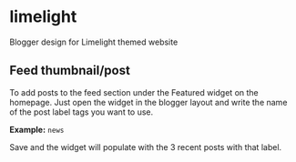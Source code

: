 # limelight

Blogger design for Limelight themed website

## Feed thumbnail/post

To add posts to the feed section under the Featured widget on the homepage. Just open the widget in the blogger layout and write the name of the post label tags you want to use.

**Example:** `news`

Save and the widget will populate with the 3 recent posts with that label.
